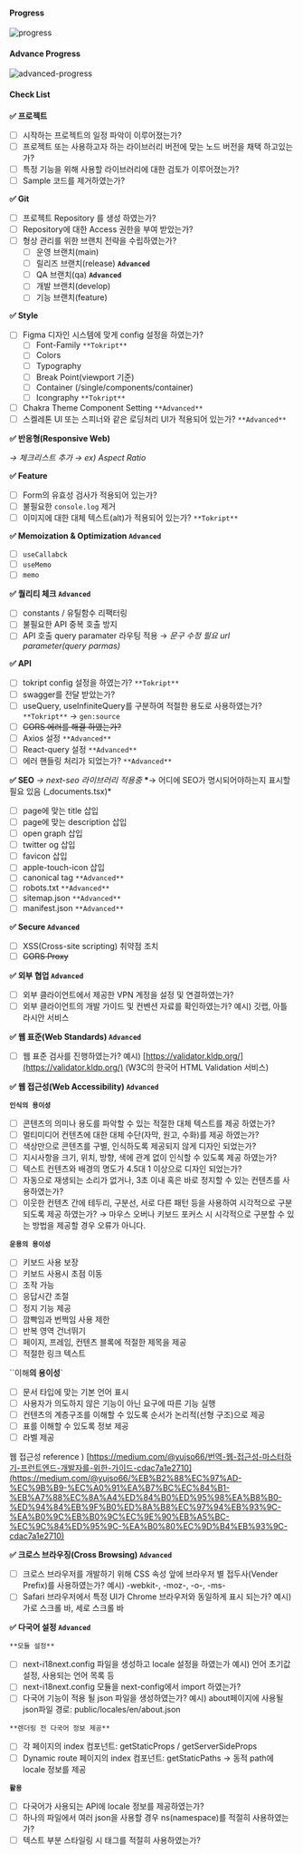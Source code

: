 #### Progress

![progress](https://geps.dev/progress/0)

#### Advance Progress

![advanced-progress](https://geps.dev/progress/0)

#### Check List

**✅ 프로젝트**

- [ ] 시작하는 프로젝트의 일정 파악이 이루어졌는가?
- [ ] 프로젝트 또는 사용하고자 하는 라이브러리 버전에 맞는 노드 버전을 채택 하고있는가?
- [ ] 특정 기능을 위해 사용할 라이브러리에 대한 검토가 이루어졌는가?
- [ ] Sample 코드를 제거하였는가?

**✅ Git**

- [ ] 프로젝트 Repository 를 생성 하였는가?
- [ ] Repository에 대한 Access 권한을 부여 받았는가?
- [ ] 형상 관리를 위한 브랜치 전략을 수립하였는가?
  - [ ] 운영 브랜치(main)
  - [ ] 릴리즈 브랜치(release) **`Advanced`**
  - [ ] QA 브랜치(qa) **`Advanced`**
  - [ ] 개발 브랜치(develop)
  - [ ] 기능 브랜치(feature)

**✅ Style**

- [ ] Figma 디자인 시스템에 맞게 config 설정을 하였는가?
  - [ ] Font-Family `**Tokript**`
  - [ ] Colors
  - [ ] Typography
  - [ ] Break Point(viewport 기준)
  - [ ] Container (/single/components/container)
  - [ ] Icongraphy `**Tokript**`
- [ ] Chakra Theme Component Setting `**Advanced**`
- [ ] 스켈레톤 UI 또는 스피너와 같은 로딩처리 UI가 적용되어 있는가? `**Advanced**`

**✅ 반응형(Responsive Web)**

_→ 체크리스트 추가
→ ex) Aspect Ratio_

**✅ Feature**

- [ ] Form의 유효성 검사가 적용되어 있는가?
- [ ] 불필요한 `console.log` 제거
- [ ] 이미지에 대한 대체 텍스트(alt)가 적용되어 있는가? `**Tokript**`

**✅ Memoization & Optimization `Advanced`**

- [ ] `useCallabck`
- [ ] `useMemo`
- [ ] `memo`

**✅ 퀄리티 체크 `Advanced`**

- [ ] constants / 유틸함수 리팩터링
- [ ] 불필요한 API 중복 호출 방지
- [ ] API 호출 query paramater 라우팅 적용
      → _문구 수정 필요 url parameter(query parmas)_

**✅ API**

- [ ] tokript config 설정을 하였는가? `**Tokript**`
- [ ] swagger를 전달 받았는가?
- [ ] useQuery, useInfiniteQuery를 구분하여 적절한 용도로 사용하였는가? `**Tokript**`
      → `gen:source`
- [ ] ~~CORS 에러를 해결 하였는가?~~
- [ ] Axios 설정 `**Advanced**`
- [ ] React-query 설정 `**Advanced**`
- [ ] 에러 핸들링 처리가 되었는가? `**Advanced**`

**✅ SEO**
_→ next-seo 라이브러리 적용중_
**\***→ 어디에 SEO가 명시되어야하는지 표시할 필요 있음 (\_documents.tsx)\*

- [ ] page에 맞는 title 삽입
- [ ] page에 맞는 description 삽입
- [ ] open graph 삽입
- [ ] twitter og 삽입
- [ ] favicon 삽입
- [ ] apple-touch-icon 삽입
- [ ] canonical tag `**Advanced**`
- [ ] robots.txt `**Advanced**`
- [ ] sitemap.json `**Advanced**`
- [ ] manifest.json `**Advanced**`

**✅ Secure `Advanced`**

- [ ] XSS(Cross-site scripting) 취약점 조치
- [ ] ~~CORS Proxy~~

**✅ 외부 협업 `Advanced`**

- [ ] 외부 클라이언트에서 제공한 VPN 계정을 설정 및 연결하였는가?
- [ ] 외부 클라이언트의 개발 가이드 및 컨벤션 자료를 확인하였는가?
      예시) 깃랩, 아틀라시안 서비스

**✅ 웹 표준(Web Standards) `Advanced`**

- [ ] 웹 표준 검사를 진행하였는가?
      예시) [https://validator.kldp.org/](https://validator.kldp.org/) (W3C의 한국어 HTML Validation 서비스)

**✅ 웹 접근성(Web Accessibility) `Advanced`**

**`인식의 용이성`**

- [ ] 콘텐츠의 의미나 용도를 파악할 수 있는 적절한 대체 텍스트를 제공 하였는가?
- [ ] 멀티미디어 컨텐츠에 대한 대체 수단(자막, 원고, 수화)를 제공 하였는가?
- [ ] 색상만으로 콘텐츠를 구별, 인식하도록 제공되지 않게 디자인 되었는가?
- [ ] 지시사항을 크기, 위치, 방향, 색에 관계 없이 인식할 수 있도록 제공 하였는가?
- [ ] 텍스트 컨텐츠와 배경의 명도가 4.5대 1 이상으로 디자인 되었는가?
- [ ] 자동으로 재생되는 소리가 없거나, 3초 이내 혹은 바로 정지할 수 있는 컨텐츠를 사용하였는가?
- [ ] 이웃한 컨텐츠 간에 테두리, 구분선, 서로 다른 패턴 등을 사용하여 시각적으로 구분되도록 제공 하였는가?
      → 마우스 오버나 키보드 포커스 시 시각적으로 구분할 수 있는 방법을 제공할 경우 오류가 아니다.

**`운용의 용이성`**

- [ ] 키보드 사용 보장
- [ ] 키보드 사용시 초점 이동
- [ ] 조작 가능
- [ ] 응답시간 조절
- [ ] 정지 기능 제공
- [ ] 깜빡임과 번쩍임 사용 제한
- [ ] 반복 영역 건너뛰기
- [ ] 페이지, 프레임, 컨텐츠 블록에 적절한 제목을 제공
- [ ] 적절한 링크 텍스트

``이해**의 용이성**`

- [ ] 문서 타입에 맞는 기본 언어 표시
- [ ] 사용자가 의도하지 않은 기능이 아닌 요구에 따른 기능 실행
- [ ] 컨텐츠의 계층구조를 이해할 수 있도록 순서가 논리적(선형 구조)으로 제공
- [ ] 표를 이해할 수 있도록 정보 제공
- [ ] 라벨 제공

웹 접근성 reference ) [https://medium.com/@yujso66/번역-웹-접근성-마스터하기-프런트엔드-개발자를-위한-가이드-cdac7a1e2710](https://medium.com/@yujso66/%EB%B2%88%EC%97%AD-%EC%9B%B9-%EC%A0%91%EA%B7%BC%EC%84%B1-%EB%A7%88%EC%8A%A4%ED%84%B0%ED%95%98%EA%B8%B0-%ED%94%84%EB%9F%B0%ED%8A%B8%EC%97%94%EB%93%9C-%EA%B0%9C%EB%B0%9C%EC%9E%90%EB%A5%BC-%EC%9C%84%ED%95%9C-%EA%B0%80%EC%9D%B4%EB%93%9C-cdac7a1e2710)

**✅ 크로스 브라우징(Cross Browsing) `Advanced`**

- [ ] 크로스 브라우저를 개발하기 위해 CSS 속성 앞에 브라우저 별 접두사(Vender Prefix)를 사용하였는가?
      예시) -webkit-, -moz-, -o-, -ms-
- [ ] Safari 브라우저에서 특정 UI가 Chrome 브라우저와 동일하게 표시 되는가?
      예시) 가로 스크롤 바, 세로 스크롤 바

**✅ 다국어 설정 `Advanced`**

`**모듈 설정**`

- [ ] next-i18next.config 파일을 생성하고 locale 설정을 하였는가
      예시) 언어 초기값 설정, 사용되는 언어 목록 등
- [ ] next-i18next.config 모듈을 next-config에서 import 하였는가?
- [ ] 다국어 기능이 적용 될 json 파일을 생성하였는가?
      예시) about페이지에 사용될 json파일 경로: public/locales/en/about.json

`**렌더링 전 다국어 정보 제공**`

- [ ] 각 페이지의 index 컴포넌트: getStaticProps / getServerSideProps
- [ ] Dynamic route 페이지의 index 컴포넌트: getStaticPaths → 동적 path에 locale 정보를 제공

**`활용`**

- [ ] 다국어가 사용되는 API에 locale 정보를 제공하였는가?
- [ ] 하나의 파일에서 여러 json을 사용할 경우 ns(namespace)를 적절히 사용하였는가?
- [ ] 텍스트 부분 스타일링 시 <Trans> 태그를 적절히 사용하였는가?
